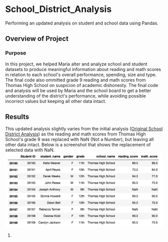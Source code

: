 # School_District_Analysis
Performing an updated analysis on student and school data using Pandas. 

## Overview of Project 
### Purpose
In this project, we helped Maria alter and analyze school and student datasets to produce meaningful information about reading and math scores in relation to each school's overall performance, spending, size and type. The final code also ommitted grade 9 reading and math scores from Thomas High School on suspicion of academic dishonesty. The final code and analysis will be used by Maria and the school board to get a better understanding of the district's performance, while avoiding possible incorrect values but keeping all other data intact.

## Results 
This updated analysis slightly varies from the initial analysis ([Original School District Analysis](PyCitySchools.ipynb)) as the reading and math scores from Thomas High School's grade 9 was replaced with NaN (Not a Number), but leaving all other data intact. Below is a screenshot that shows the replacement of selected data with NaN.
![Selected Data Replaced with NaN](Images/SelectedDataReplaced_with_NaN.png)

1) 

